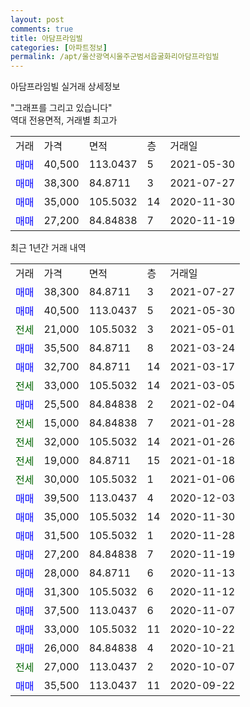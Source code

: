 ```yaml
---
layout: post
comments: true
title: 아담프라임빌
categories: [아파트정보]
permalink: /apt/울산광역시울주군범서읍굴화리아담프라임빌
---
```


아담프라임빌 실거래 상세정보

<script type="text/javascript">
  google.charts.load('current', {'packages':['line', 'corechart']});
  google.charts.setOnLoadCallback(drawChart);

  function drawChart() {
    var data = new google.visualization.DataTable();
    data.addColumn('date', '거래일');
    data.addColumn('number', "매매");
    data.addColumn('number', "전세");
    data.addColumn('number', "전매");

    data.addRows([[new Date(Date.parse("2021-07-27")), 38300, null, null], [new Date(Date.parse("2021-05-30")), 40500, null, null], [new Date(Date.parse("2021-05-01")), null, 21000, null], [new Date(Date.parse("2021-03-24")), 35500, null, null], [new Date(Date.parse("2021-03-17")), 32700, null, null], [new Date(Date.parse("2021-03-05")), null, 33000, null], [new Date(Date.parse("2021-02-04")), 25500, null, null], [new Date(Date.parse("2021-01-28")), null, 15000, null], [new Date(Date.parse("2021-01-26")), null, 32000, null], [new Date(Date.parse("2021-01-18")), null, 19000, null], [new Date(Date.parse("2021-01-06")), null, 30000, null], [new Date(Date.parse("2020-12-03")), 39500, null, null], [new Date(Date.parse("2020-11-30")), 35000, null, null], [new Date(Date.parse("2020-11-28")), 31500, null, null], [new Date(Date.parse("2020-11-19")), 27200, null, null], [new Date(Date.parse("2020-11-13")), 28000, null, null], [new Date(Date.parse("2020-11-12")), 31300, null, null], [new Date(Date.parse("2020-11-07")), 37500, null, null], [new Date(Date.parse("2020-10-22")), 33000, null, null], [new Date(Date.parse("2020-10-21")), 26000, null, null], [new Date(Date.parse("2020-10-07")), null, 27000, null], [new Date(Date.parse("2020-09-22")), 35500, null, null]]);

    var options = {
      hAxis: {
        format: 'yyyy/MM/dd'
      },    
      lineWidth: 0,
      pointsVisible: true,    
      title: '최근 1년간 유형별 실거래가 분포',
      legend: { position: 'bottom' }
    };

    var formatter = new google.visualization.NumberFormat({pattern:'###,###'} );
    formatter.format(data, 1);
    formatter.format(data, 2);
    
    setTimeout(function() {
        var chart = new google.visualization.LineChart(document.getElementById('columnchart_material'));
        chart.draw(data, (options));
        document.getElementById('loading').style.display = 'none';
    }, 1000);
  }
</script>


<div id="loading" style="z-index:20; display: block; margin-left: 0px">"그래프를 그리고 있습니다"</div>
<div id="columnchart_material" style="width: 95%; margin-left: 0px; display: block"></div>
<!-- contents start -->
역대 전용면적, 거래별 최고가
<table class="sortable">
    <tr>
      <td>거래</td>
      <td>가격</td>
      <td>면적</td>
      <td>층</td>
      <td>거래일</td>
    </tr>
        <tr>
          <td><a style="color: blue">매매</a></td>
          <td>40,500</td>
          <td>113.0437</td>
          <td>5</td>
          <td>2021-05-30</td>
        </tr>            <tr>
          <td><a style="color: blue">매매</a></td>
          <td>38,300</td>
          <td>84.8711</td>
          <td>3</td>
          <td>2021-07-27</td>
        </tr>            <tr>
          <td><a style="color: blue">매매</a></td>
          <td>35,000</td>
          <td>105.5032</td>
          <td>14</td>
          <td>2020-11-30</td>
        </tr>            <tr>
          <td><a style="color: blue">매매</a></td>
          <td>27,200</td>
          <td>84.84838</td>
          <td>7</td>
          <td>2020-11-19</td>
        </tr>        
    
    
</table>

최근 1년간 거래 내역

<table class="sortable">
    <tr>
      <td>거래</td>
      <td>가격</td>
      <td>면적</td>
      <td>층</td>
      <td>거래일</td>
    </tr>
    <tr>
      <td><a style="color: blue">매매</a></td>
      <td>38,300</td>
      <td>84.8711</td>
      <td>3</td>
      <td>2021-07-27</td>
    </tr>          <tr>
      <td><a style="color: blue">매매</a></td>
      <td>40,500</td>
      <td>113.0437</td>
      <td>5</td>
      <td>2021-05-30</td>
    </tr>          <tr>
      <td><a style="color: darkgreen">전세</a></td>
      <td>21,000</td>
      <td>105.5032</td>
      <td>3</td>
      <td>2021-05-01</td>
    </tr>          <tr>
      <td><a style="color: blue">매매</a></td>
      <td>35,500</td>
      <td>84.8711</td>
      <td>8</td>
      <td>2021-03-24</td>
    </tr>          <tr>
      <td><a style="color: blue">매매</a></td>
      <td>32,700</td>
      <td>84.8711</td>
      <td>14</td>
      <td>2021-03-17</td>
    </tr>          <tr>
      <td><a style="color: darkgreen">전세</a></td>
      <td>33,000</td>
      <td>105.5032</td>
      <td>14</td>
      <td>2021-03-05</td>
    </tr>          <tr>
      <td><a style="color: blue">매매</a></td>
      <td>25,500</td>
      <td>84.84838</td>
      <td>2</td>
      <td>2021-02-04</td>
    </tr>          <tr>
      <td><a style="color: darkgreen">전세</a></td>
      <td>15,000</td>
      <td>84.84838</td>
      <td>7</td>
      <td>2021-01-28</td>
    </tr>          <tr>
      <td><a style="color: darkgreen">전세</a></td>
      <td>32,000</td>
      <td>105.5032</td>
      <td>14</td>
      <td>2021-01-26</td>
    </tr>          <tr>
      <td><a style="color: darkgreen">전세</a></td>
      <td>19,000</td>
      <td>84.8711</td>
      <td>15</td>
      <td>2021-01-18</td>
    </tr>          <tr>
      <td><a style="color: darkgreen">전세</a></td>
      <td>30,000</td>
      <td>105.5032</td>
      <td>1</td>
      <td>2021-01-06</td>
    </tr>          <tr>
      <td><a style="color: blue">매매</a></td>
      <td>39,500</td>
      <td>113.0437</td>
      <td>4</td>
      <td>2020-12-03</td>
    </tr>          <tr>
      <td><a style="color: blue">매매</a></td>
      <td>35,000</td>
      <td>105.5032</td>
      <td>14</td>
      <td>2020-11-30</td>
    </tr>          <tr>
      <td><a style="color: blue">매매</a></td>
      <td>31,500</td>
      <td>105.5032</td>
      <td>1</td>
      <td>2020-11-28</td>
    </tr>          <tr>
      <td><a style="color: blue">매매</a></td>
      <td>27,200</td>
      <td>84.84838</td>
      <td>7</td>
      <td>2020-11-19</td>
    </tr>          <tr>
      <td><a style="color: blue">매매</a></td>
      <td>28,000</td>
      <td>84.8711</td>
      <td>6</td>
      <td>2020-11-13</td>
    </tr>          <tr>
      <td><a style="color: blue">매매</a></td>
      <td>31,300</td>
      <td>105.5032</td>
      <td>6</td>
      <td>2020-11-12</td>
    </tr>          <tr>
      <td><a style="color: blue">매매</a></td>
      <td>37,500</td>
      <td>113.0437</td>
      <td>6</td>
      <td>2020-11-07</td>
    </tr>          <tr>
      <td><a style="color: blue">매매</a></td>
      <td>33,000</td>
      <td>105.5032</td>
      <td>11</td>
      <td>2020-10-22</td>
    </tr>          <tr>
      <td><a style="color: blue">매매</a></td>
      <td>26,000</td>
      <td>84.84838</td>
      <td>4</td>
      <td>2020-10-21</td>
    </tr>          <tr>
      <td><a style="color: darkgreen">전세</a></td>
      <td>27,000</td>
      <td>113.0437</td>
      <td>2</td>
      <td>2020-10-07</td>
    </tr>          <tr>
      <td><a style="color: blue">매매</a></td>
      <td>35,500</td>
      <td>113.0437</td>
      <td>11</td>
      <td>2020-09-22</td>
    </tr>      </table>
<!-- contents end -->    

